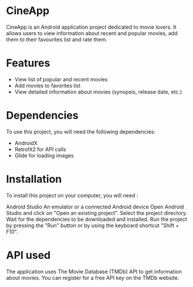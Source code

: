 # CineApp

CineApp is an Android application project dedicated to movie lovers. It allows users to view information about recent and popular movies, add them to their favourites list and rate them.

# Features
- View list of popular and recent movies  
- Add movies to favorites list
- View detailed information about movies (synopsis, release date, etc.)

# Dependencies
To use this project, you will need the following dependencies:

- AndroidX   
- Retrofit2 for API calls    
- Glide for loading images 

# Installation
To install this project on your computer, you will need :

Android Studio
An emulator or a connected Android device
Open Android Studio and click on "Open an existing project".
Select the project directory.
Wait for the dependencies to be downloaded and installed.
Run the project by pressing the "Run" button or by using the keyboard shortcut "Shift + F10".

# API used
The application uses The Movie Database (TMDb) API to get information about movies.   You can register for a free API key on the TMDb website.
